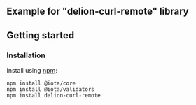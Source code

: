 ## Example for "delion-curl-remote" library

## Getting started

### Installation

Install using [npm](https://www.npmjs.org/):
```
npm install @iota/core
npm install @iota/validators
npm install delion-curl-remote
```
